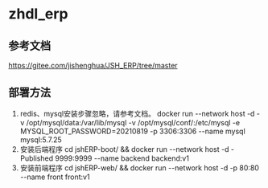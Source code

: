 # zhdl_erp


## 参考文档
https://gitee.com/jishenghua/JSH_ERP/tree/master

## 部署方法
1. redis、mysql安装步骤忽略，请参考文档。
docker run --network host -d  -v /opt/mysql/data:/var/lib/mysql -v /opt/mysql/conf/:/etc/mysql -e MYSQL_ROOT_PASSWORD=20210819 -p 3306:3306 --name mysql mysql:5.7.25
2. 安装后端程序
cd jshERP-boot/ && docker run --network host -d -Published 9999:9999 --name backend backend:v1
3. 安装前端程序
cd jshERP-web/ && docker run --network host -d -p 80:80 --name front front:v1



